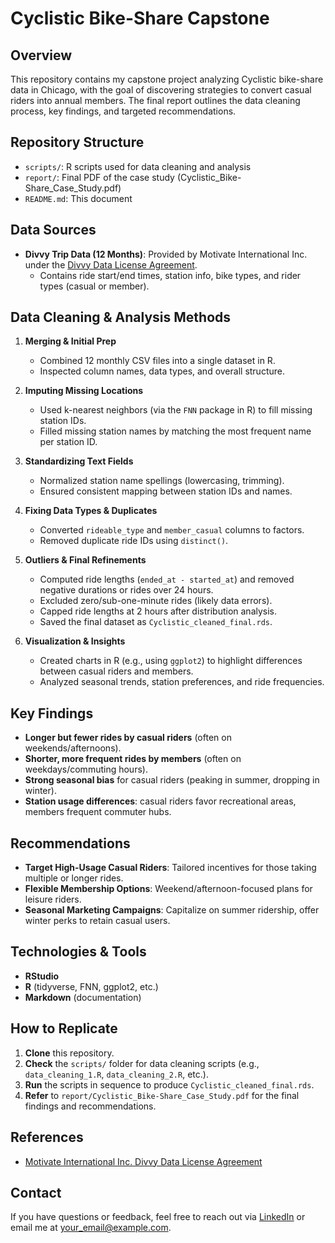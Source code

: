 # Cyclistic Bike-Share Capstone

## Overview
This repository contains my capstone project analyzing Cyclistic bike-share data in Chicago, with the goal of discovering strategies to convert casual riders into annual members. The final report outlines the data cleaning process, key findings, and targeted recommendations.

## Repository Structure
- `scripts/`: R scripts used for data cleaning and analysis  
- `report/`: Final PDF of the case study (Cyclistic_Bike-Share_Case_Study.pdf)  
- `README.md`: This document

## Data Sources
- **Divvy Trip Data (12 Months)**: Provided by Motivate International Inc. under the [Divvy Data License Agreement](https://www.divvybikes.com/data-license-agreement).  
  - Contains ride start/end times, station info, bike types, and rider types (casual or member).

## Data Cleaning & Analysis Methods
1. **Merging & Initial Prep**  
   - Combined 12 monthly CSV files into a single dataset in R.  
   - Inspected column names, data types, and overall structure.

2. **Imputing Missing Locations**  
   - Used k-nearest neighbors (via the `FNN` package in R) to fill missing station IDs.  
   - Filled missing station names by matching the most frequent name per station ID.

3. **Standardizing Text Fields**  
   - Normalized station name spellings (lowercasing, trimming).  
   - Ensured consistent mapping between station IDs and names.

4. **Fixing Data Types & Duplicates**  
   - Converted `rideable_type` and `member_casual` columns to factors.  
   - Removed duplicate ride IDs using `distinct()`.

5. **Outliers & Final Refinements**  
   - Computed ride lengths (`ended_at - started_at`) and removed negative durations or rides over 24 hours.  
   - Excluded zero/sub-one-minute rides (likely data errors).  
   - Capped ride lengths at 2 hours after distribution analysis.  
   - Saved the final dataset as `Cyclistic_cleaned_final.rds`.

6. **Visualization & Insights**  
   - Created charts in R (e.g., using `ggplot2`) to highlight differences between casual riders and members.  
   - Analyzed seasonal trends, station preferences, and ride frequencies.

## Key Findings
- **Longer but fewer rides by casual riders** (often on weekends/afternoons).  
- **Shorter, more frequent rides by members** (often on weekdays/commuting hours).  
- **Strong seasonal bias** for casual riders (peaking in summer, dropping in winter).  
- **Station usage differences**: casual riders favor recreational areas, members frequent commuter hubs.

## Recommendations
- **Target High-Usage Casual Riders**: Tailored incentives for those taking multiple or longer rides.  
- **Flexible Membership Options**: Weekend/afternoon-focused plans for leisure riders.  
- **Seasonal Marketing Campaigns**: Capitalize on summer ridership, offer winter perks to retain casual users.

## Technologies & Tools
- **RStudio**  
- **R** (tidyverse, FNN, ggplot2, etc.)  
- **Markdown** (documentation)

## How to Replicate
1. **Clone** this repository.  
2. **Check** the `scripts/` folder for data cleaning scripts (e.g., `data_cleaning_1.R`, `data_cleaning_2.R`, etc.).  
3. **Run** the scripts in sequence to produce `Cyclistic_cleaned_final.rds`.  
4. **Refer** to `report/Cyclistic_Bike-Share_Case_Study.pdf` for the final findings and recommendations.

## References
- [Motivate International Inc. Divvy Data License Agreement](https://www.divvybikes.com/data-license-agreement)

## Contact
If you have questions or feedback, feel free to reach out via [LinkedIn](#) or email me at [your_email@example.com](mailto:your_email@example.com).
